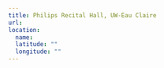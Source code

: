 ```yaml
---
title: Philips Recital Hall, UW-Eau Claire
url:
location:
  name:
  latitude: ""
  longitude: ""
---
```

